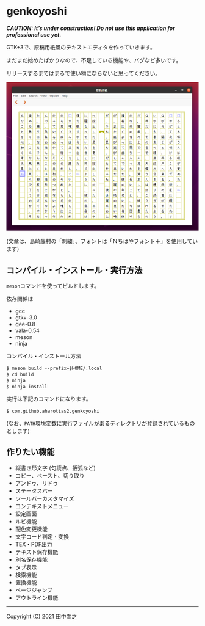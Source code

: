 genkoyoshi
====================================================================================================
***CAUTION: It’s under construction! Do not use this application for professional use yet.***

GTK+3で、原稿用紙風のテキストエディタを作っていきます。

まだまだ始めたばかりなので、不足している機能や、バグなど多いです。

リリースするまではまるで使い物にならないと思ってください。

![画像](doc/images/screenshot-1.png)

(文章は、島崎藤村の「刺繍」、フォントは「Ｎちはやフォント＋」を使用しています)

コンパイル・インストール・実行方法
----------------------------------------------------------------------------------------------------
`meson`コマンドを使ってビルドします。

依存関係は

* gcc
* gtk+-3.0
* gee-0.8
* vala-0.54
* meson
* ninja

コンパイル・インストール方法

    $ meson build --prefix=$HOME/.local
	$ cd build
	$ ninja
    $ ninja install

実行は下記のコマンドになります。

	$ com.github.aharotias2.genkoyoshi

(なお、`PATH`環境変数に実行ファイルがあるディレクトリが登録されているものとします)

作りたい機能
----------------------------------------------------------------------------------------------------
* 縦書き形文字 (句読点、括弧など)
* コピー、ペースト、切り取り
* アンドゥ、リドゥ
* ステータスバー
* ツールバーカスタマイズ
* コンテキストメニュー
* 設定画面
* ルビ機能
* 配色変更機能
* 文字コード判定・変換
* TEX・PDF出力
* テキスト保存機能
* 別名保存機能
* タブ表示
* 検索機能
* 置換機能
* ページジャンプ
* アウトライン機能

----------------------------------------------------------------------------------------------------

Copyright (C) 2021 田中喬之
